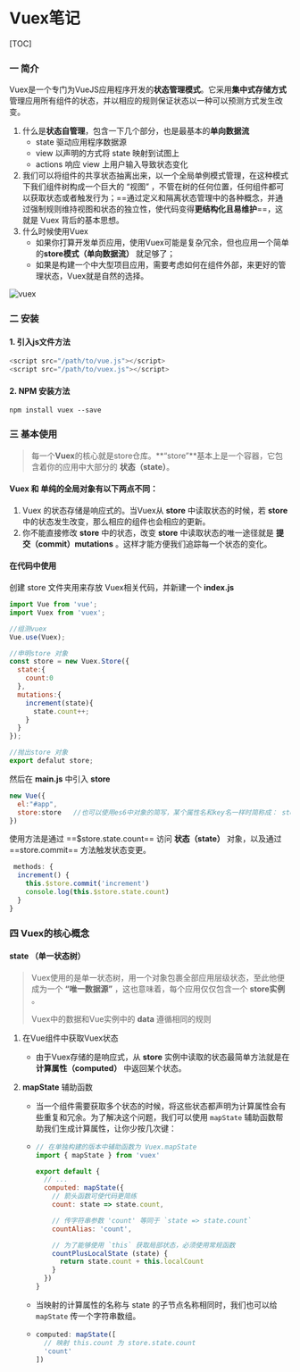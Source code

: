 # Vuex笔记

[TOC]

### 一 简介

Vuex是一个专门为VueJS应用程序开发的**状态管理模式**。它采用**集中式存储方式**管理应用所有组件的状态，并以相应的规则保证状态以一种可以预测方式发生改变。

1. 什么是**状态自管理**，包含一下几个部分，也是最基本的**单向数据流**
   * state 驱动应用程序数据源
   * view 以声明的方式将 state 映射到试图上
   * actions 响应 view 上用户输入导致状态变化
2. 我们可以将组件的共享状态抽离出来，以一个全局单例模式管理，在这种模式下我们组件树构成一个巨大的 “视图” ，不管在树的任何位置，任何组件都可以获取状态或者触发行为；==通过定义和隔离状态管理中的各种概念，并通过强制规则维持视图和状态的独立性，使代码变得**更结构化且易维护**==，这就是 Vuex 背后的基本思想。
3. 什么时候使用Vuex
   * 如果你打算开发单页应用，使用Vuex可能是复杂冗余，但也应用一个简单的**store模式（单向数据流）** 就足够了；
   * 如果是构建一个中大型项目应用，需要考虑如何在组件外部，来更好的管理状态，Vuex就是自然的选择。

![vuex](https://vuex.vuejs.org/vuex.png)

### 二 安装

#### 1. 引入js文件方法

```js
<script src="/path/to/vue.js"></script>
<script src="/path/to/vuex.js"></script>
```

#### 2. NPM 安装方法

```shell
npm install vuex --save
```



### 三 基本使用

> 每一个**Vuex**的核心就是store仓库。**“store”**基本上是一个容器，它包含着你的应用中大部分的 **状态（state）**。

#### Vuex 和 单纯的全局对象有以下两点不同：

1. Vuex 的状态存储是响应式的。当Vuex从 **store** 中读取状态的时候，若 **store** 中的状态发生改变，那么相应的组件也会相应的更新。
2. 你不能直接修改 **store** 中的状态，改变 **store** 中读取状态的唯一途径就是 **提交（commit）mutations** 。这样才能方便我们追踪每一个状态的变化。 



#### 在代码中使用

创建 store 文件夹用来存放 Vuex相关代码，并新建一个 **index.js** 

```js
import Vue from 'vue';
import Vuex from 'vuex';

//组测vuex
Vue.use(Vuex);

//申明store 对象
const store = new Vuex.Store({
  state:{
    count:0
  },
  mutations:{
    increment(state){
      state.count++;
    }
  }
});

//抛出store 对象
export defalut store;
```

然后在  **main.js** 中引入 **store** 

```js
new Vue({
  el:"#app",
  store:store   //也可以使用es6中对象的简写，某个属性名和key名一样时简称成： store
})
```

使用方法是通过  ==$store.state.count== 访问 **状态（state）** 对象，以及通过 ==store.commit== 方法触发状态变更。

```js
 methods: {
  increment() {
    this.$store.commit('increment')
    console.log(this.$store.state.count)
  }
}
```



### 四 Vuex的核心概念

#### state （单一状态树）

> Vuex使用的是单一状态树，用一个对象包裹全部应用层级状态，至此他便成为一个 **“唯一数据源”** ，这也意味着，每个应用仅仅包含一个 **store实例** 。
>
> Vuex中的数据和Vue实例中的 **data** 遵循相同的规则

1. 在Vue组件中获取Vuex状态

   * 由于Vuex存储的是响应式，从 **store** 实例中读取的状态最简单方法就是在 **计算属性（computed）** 中返回某个状态。

2. **mapState** 辅助函数

   * 当一个组件需要获取多个状态的时候，将这些状态都声明为计算属性会有些重复和冗余。为了解决这个问题，我们可以使用 `mapState` 辅助函数帮助我们生成计算属性，让你少按几次键：

   * ```js
     // 在单独构建的版本中辅助函数为 Vuex.mapState
     import { mapState } from 'vuex'
     
     export default {
       // ...
       computed: mapState({
         // 箭头函数可使代码更简练
         count: state => state.count,
     
         // 传字符串参数 'count' 等同于 `state => state.count`
         countAlias: 'count',
     
         // 为了能够使用 `this` 获取局部状态，必须使用常规函数
         countPlusLocalState (state) {
           return state.count + this.localCount
         }
       })
     }
     ```

   * 当映射的计算属性的名称与 state 的子节点名称相同时，我们也可以给 `mapState` 传一个字符串数组。

   * ```js
     computed: mapState([
       // 映射 this.count 为 store.state.count
       'count'
     ])
     ```

     

